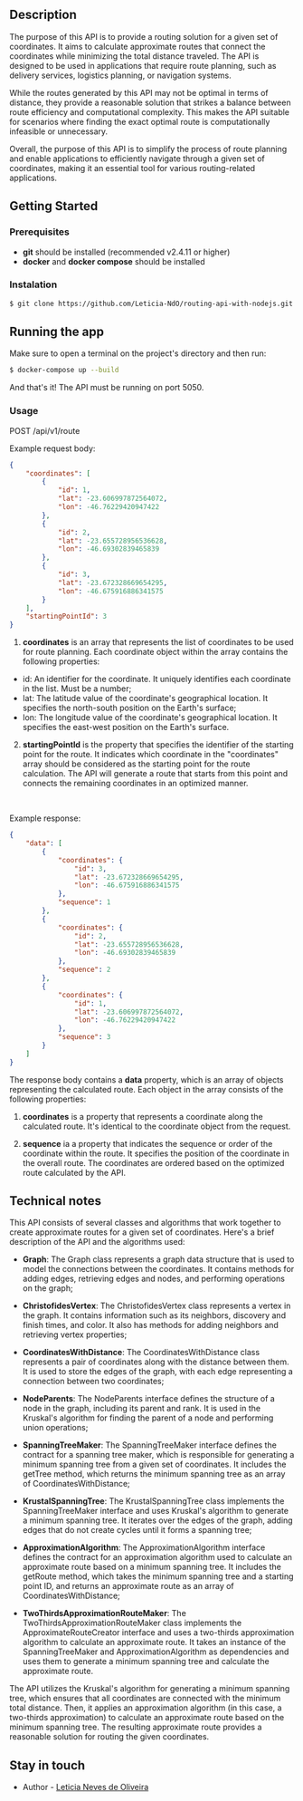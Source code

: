 ## Description

The purpose of this API is to provide a routing solution for a given set of coordinates. It aims to calculate approximate routes that connect the coordinates while minimizing the total distance traveled. The API is designed to be used in applications that require route planning, such as delivery services, logistics planning, or navigation systems.

While the routes generated by this API may not be optimal in terms of distance, they provide a reasonable solution that strikes a balance between route efficiency and computational complexity. This makes the API suitable for scenarios where finding the exact optimal route is computationally infeasible or unnecessary.

Overall, the purpose of this API is to simplify the process of route planning and enable applications to efficiently navigate through a given set of coordinates, making it an essential tool for various routing-related applications.

## Getting Started

### Prerequisites

* **git** should be installed (recommended v2.4.11 or higher)
* **docker** and **docker compose** should be installed

### Instalation

```bash
$ git clone https://github.com/Leticia-NdO/routing-api-with-nodejs.git
```

## Running the app

Make sure to open a terminal on the project's directory and then run:

```bash
$ docker-compose up --build
```
And that's it! The API must be running on port 5050.

### Usage

POST /api/v1/route

Example request body:

```json
{
	"coordinates": [
		{
			"id": 1,
			"lat": -23.606997872564072,
			"lon": -46.76229420947422
		},
		{
			"id": 2,
			"lat": -23.655728956536628, 
			"lon": -46.69302839465839
		},
		{
			"id": 3,
			"lat": -23.672328669654295, 
			"lon": -46.675916886341575
		}
	],
	"startingPointId": 3
}
```

1. **coordinates** is an array that represents the list of coordinates to be used for route planning. Each coordinate object within the array contains the following properties:
  * id: An identifier for the coordinate. It uniquely identifies each coordinate in the list. Must be a number;
  * lat: The latitude value of the coordinate's geographical location. It specifies the north-south position on the Earth's surface;
  * lon: The longitude value of the coordinate's geographical location. It specifies the east-west position on the Earth's surface.

2. **startingPointId** is the property that specifies the identifier of the starting point for the route. It indicates which coordinate in the "coordinates" array should be considered as the starting point for the route calculation. The API will generate a route that starts from this point and connects the remaining coordinates in an optimized manner.

&nbsp;

Example response:

```json
{
	"data": [
		{
			"coordinates": {
				"id": 3,
				"lat": -23.672328669654295,
				"lon": -46.675916886341575
			},
			"sequence": 1
		},
		{
			"coordinates": {
				"id": 2,
				"lat": -23.655728956536628,
				"lon": -46.69302839465839
			},
			"sequence": 2
		},
		{
			"coordinates": {
				"id": 1,
				"lat": -23.606997872564072,
				"lon": -46.76229420947422
			},
			"sequence": 3
		}
	]
}
```

The response body contains a **data** property, which is an array of objects representing the calculated route. Each object in the array consists of the following properties:

1. **coordinates** is a property that represents a coordinate along the calculated route. It's identical to the coordinate object from the request.

2. **sequence** ia a property that indicates the sequence or order of the coordinate within the route. It specifies the position of the coordinate in the overall route. The coordinates are ordered based on the optimized route calculated by the API.

## Technical notes

This API consists of several classes and algorithms that work together to create approximate routes for a given set of coordinates. Here's a brief description of the API and the algorithms used:

* **Graph**: The Graph class represents a graph data structure that is used to model the connections between the coordinates. It contains methods for adding edges, retrieving edges and nodes, and performing operations on the graph;

* **ChristofidesVertex**: The ChristofidesVertex class represents a vertex in the graph. It contains information such as its neighbors, discovery and finish times, and color. It also has methods for adding neighbors and retrieving vertex properties;

* **CoordinatesWithDistance**: The CoordinatesWithDistance class represents a pair of coordinates along with the distance between them. It is used to store the edges of the graph, with each edge representing a connection between two coordinates;

* **NodeParents**: The NodeParents interface defines the structure of a node in the graph, including its parent and rank. It is used in the Kruskal's algorithm for finding the parent of a node and performing union operations;

* **SpanningTreeMaker**: The SpanningTreeMaker interface defines the contract for a spanning tree maker, which is responsible for generating a minimum spanning tree from a given set of coordinates. It includes the getTree method, which returns the minimum spanning tree as an array of CoordinatesWithDistance;

* **KrustalSpanningTree**: The KrustalSpanningTree class implements the SpanningTreeMaker interface and uses Kruskal's algorithm to generate a minimum spanning tree. It iterates over the edges of the graph, adding edges that do not create cycles until it forms a spanning tree;

* **ApproximationAlgorithm**: The ApproximationAlgorithm interface defines the contract for an approximation algorithm used to calculate an approximate route based on a minimum spanning tree. It includes the getRoute method, which takes the minimum spanning tree and a starting point ID, and returns an approximate route as an array of CoordinatesWithDistance;

* **TwoThirdsApproximationRouteMaker**: The TwoThirdsApproximationRouteMaker class implements the ApproximateRouteCreator interface and uses a two-thirds approximation algorithm to calculate an approximate route. It takes an instance of the SpanningTreeMaker and ApproximationAlgorithm as dependencies and uses them to generate a minimum spanning tree and calculate the approximate route.

The API utilizes the Kruskal's algorithm for generating a minimum spanning tree, which ensures that all coordinates are connected with the minimum total distance. Then, it applies an approximation algorithm (in this case, a two-thirds approximation) to calculate an approximate route based on the minimum spanning tree. The resulting approximate route provides a reasonable solution for routing the given coordinates.

## Stay in touch

- Author - [Leticia Neves de Oliveira](https://www.linkedin.com/in/leticia-neves-dev/)
